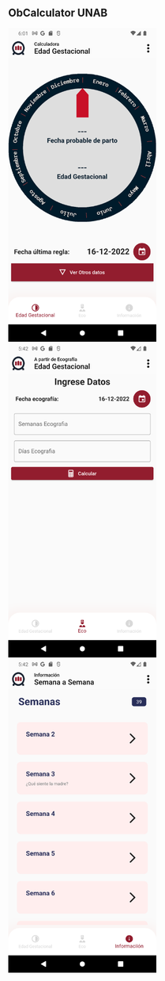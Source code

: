 ## ObCalculator UNAB

<img src="https://github.com/DrKoi/obcalculator_unab/blob/main/ob_calculator/p1.png" width="300"/>
<img src="https://github.com/DrKoi/obcalculator_unab/blob/main/ob_calculator/p2.png" width="300"/>
<img src="https://github.com/DrKoi/obcalculator_unab/blob/main/ob_calculator/p3.png" width="300"/>


